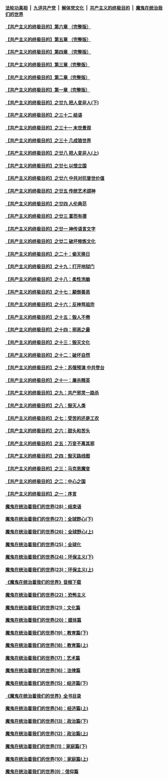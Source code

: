 ####  [法轮功真相](../../../../basic/blob/master/README.md?t=01210752) &nbsp;|&nbsp; [九评共产党](../../../../9ping.md/blob/master/README.md?t=01210752) &nbsp;|&nbsp; [解体党文化](../../../../jtdwh.md/blob/master/README.md?t=01210752)  &nbsp;|&nbsp; [共产主义的终极目的](../../../../gczydzjmd.md/blob/master/README.md?t=01210752) &nbsp;|&nbsp; [魔鬼在统治我们的世界](../../../../mgztzwmdsj.md/blob/master/README.md?t=01210752) 

#### [【共产主义的终极目的】第六章 （完整版）](../pages/nsc422/n11428913.md?t=01210752) 

#### [【共产主义的终极目的】第五章 （完整版）](../pages/nsc422/n11428912.md?t=01210752) 

#### [【共产主义的终极目的】第四章 （完整版）](../pages/nsc422/n11428907.md?t=01210752) 

#### [【共产主义的终极目的】第三章（完整版）](../pages/nsc422/n11428848.md?t=01210752) 

#### [【共产主义的终极目的】第二章（完整版）](../pages/nsc422/n11428831.md?t=01210752) 

#### [【共产主义的终极目的】第一章（完整版）](../pages/nsc422/n11417651.md?t=01210752) 

#### [【共产主义的终极目的】之廿九 把人变非人(下)](../pages/nsc422/n11344140.md?t=01210752) 

#### [【共产主义的终极目的】之三十二 结语](../pages/nsc422/n11360535.md?t=01210752) 

#### [【共产主义的终极目的】之三十一 末世景观](../pages/nsc422/n11351129.md?t=01210752) 

#### [【共产主义的终极目的】之三十 几成狼世界](../pages/nsc422/n11348280.md?t=01210752) 

#### [【共产主义的终极目的】之廿八 把人变非人(上)](../pages/nsc422/n11340492.md?t=01210752) 

#### [【共产主义的终极目的】之廿七 以恨立国](../pages/nsc422/n11336944.md?t=01210752) 

#### [【共产主义的终极目的】之廿六 中共对抗普世价值](../pages/nsc422/n11324785.md?t=01210752) 

#### [【共产主义的终极目的】之廿五 传统艺术颂神](../pages/nsc422/n11296396.md?t=01210752) 

#### [【共产主义的终极目的】之廿四 人伦典范](../pages/nsc422/n11296397.md?t=01210752) 

#### [【共产主义的终极目的】之廿三 富而有德](../pages/nsc422/n11283598.md?t=01210752) 

#### [【共产主义的终极目的】之廿一 神传语言文字](../pages/nsc422/n11263265.md?t=01210752) 

#### [【共产主义的终极目的】之廿二 破坏修炼文化](../pages/nsc422/n11245728.md?t=01210752) 

#### [【共产主义的终极目的】之二十：偷天换日](../pages/nsc422/n11238846.md?t=01210752) 

#### [【共产主义的终极目的】之十九：打开地狱门](../pages/nsc422/n11206376.md?t=01210752) 

#### [【共产主义的终极目的】之十八：柔性洗脑](../pages/nsc422/n11199994.md?t=01210752) 

#### [【共产主义的终极目的】之十七：颠倒善恶](../pages/nsc422/n11179782.md?t=01210752) 

#### [【共产主义的终极目的】之十六：反神骂祖宗](../pages/nsc422/n11166798.md?t=01210752) 

#### [【共产主义的终极目的】之十五：毁人不倦](../pages/nsc422/n11166792.md?t=01210752) 

#### [【共产主义的终极目的】之十四：邪恶之最](../pages/nsc422/n11150249.md?t=01210752) 

#### [【共产主义的终极目的】之十三：毁灭文化](../pages/nsc422/n11135227.md?t=01210752) 

#### [【共产主义的终极目的】之十二：破坏自然](../pages/nsc422/n11135214.md?t=01210752) 

#### [【共产主义的终极目的】之十：苏俄预演 中共登台](../pages/nsc422/n11118424.md?t=01210752) 

#### [【共产主义的终极目的】之十一：屠杀精英](../pages/nsc422/n11118442.md?t=01210752) 

#### [【共产主义的终极目的】之九：共产邪灵一路杀](../pages/nsc422/n11114139.md?t=01210752) 

#### [【共产主义的终极目的】之八：毁灭人类](../pages/nsc422/n11108503.md?t=01210752) 

#### [【共产主义的终极目的】之七：受苦的还是工农](../pages/nsc422/n11101809.md?t=01210752) 

#### [【共产主义的终极目的】之六：甜头和苦头](../pages/nsc422/n11096971.md?t=01210752) 

#### [【共产主义的终极目的】之五：万变不离其邪](../pages/nsc422/n11091285.md?t=01210752) 

#### [【共产主义的终极目的】之四：毁灭路线图](../pages/nsc422/n11086284.md?t=01210752) 

#### [【共产主义的终极目的】之三：马克思魔变](../pages/nsc422/n11061941.md?t=01210752) 

#### [【共产主义的终极目的】之二：中心之国](../pages/nsc422/n11047728.md?t=01210752) 

#### [【共产主义的终极目的】之一：序言](../pages/nsc422/n11086077.md?t=01210752) 

#### [魔鬼在统治着我们的世界(28)：结束语](../pages/nsc422/n10936246.md?t=01210752) 

#### [魔鬼在统治着我们的世界(27)：全球野心(下)](../pages/nsc422/n10928319.md?t=01210752) 

#### [魔鬼在统治着我们的世界(26)：全球野心(上)](../pages/nsc422/n10900318.md?t=01210752) 

#### [魔鬼在统治着我们的世界(25)：全球化](../pages/nsc422/n10788205.md?t=01210752) 

#### [魔鬼在统治着我们的世界(24)：环保主义(下)](../pages/nsc422/n10695307.md?t=01210752) 

#### [魔鬼在统治着我们的世界(23)：环保主义(上)](../pages/nsc422/n10688613.md?t=01210752) 

#### [《魔鬼在统治着我们的世界》音频下载](../pages/nsc422/n10635553.md?t=01210752) 

#### [魔鬼在统治着我们的世界(22)：恐怖主义](../pages/nsc422/n10614727.md?t=01210752) 

#### [魔鬼在统治着我们的世界(21)：文化篇](../pages/nsc422/n10597706.md?t=01210752) 

#### [魔鬼在统治着我们的世界(20)：媒体篇](../pages/nsc422/n10586579.md?t=01210752) 

#### [魔鬼在统治着我们的世界(19)：教育篇(下)](../pages/nsc422/n10564808.md?t=01210752) 

#### [魔鬼在统治着我们的世界(18)：教育篇(上)](../pages/nsc422/n10526970.md?t=01210752) 

#### [魔鬼在统治着我们的世界(17)：艺术篇](../pages/nsc422/n10499093.md?t=01210752) 

#### [魔鬼在统治着我们的世界(16)：法律篇](../pages/nsc422/n10485969.md?t=01210752) 

#### [魔鬼在统治着我们的世界(15)：经济篇(下)](../pages/nsc422/n10469975.md?t=01210752) 

#### [《魔鬼在统治着我们的世界》全书目录](../pages/nsc422/n10464261.md?t=01210752) 

#### [魔鬼在统治着我们的世界(14)：经济篇(上)](../pages/nsc422/n10457370.md?t=01210752) 

#### [魔鬼在统治着我们的世界(13)：政治篇(下)](../pages/nsc422/n10448270.md?t=01210752) 

#### [魔鬼在统治着我们的世界(12)：政治篇(上)](../pages/nsc422/n10444576.md?t=01210752) 

#### [魔鬼在统治着我们的世界(11)：家庭篇(下)](../pages/nsc422/n10440961.md?t=01210752) 

#### [魔鬼在统治着我们的世界(10)：家庭篇(上)](../pages/nsc422/n10435448.md?t=01210752) 

#### [魔鬼在统治着我们的世界(9)：信仰篇](../pages/nsc422/n10432159.md?t=01210752) 

